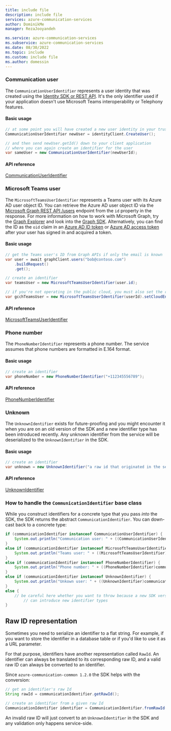 ```yaml
---
title: include file
description: include file
services: azure-communication-services
author: DominikMe
manager: RezaJooyandeh

ms.service: azure-communication-services
ms.subservice: azure-communication-services
ms.date: 08/30/2022
ms.topic: include
ms.custom: include file
ms.author: domessin
---
```


### Communication user

The `CommunicationUserIdentifier` represents a user identity that was created using the [Identity SDK or REST API](../../../quickstarts/access-tokens.md). It's the only identifier used if your application doesn't use Microsoft Teams interoperability or Telephony features.


#### Basic usage

```java
// at some point you will have created a new user identity in your trusted service
CommunicationUserIdentifier newUser = identityClient.CreateUser();

// and then send newUser.getId() down to your client application
// where you can again create an identifier for the user
var sameUser = new CommunicationUserIdentifier(newUserId);
```

#### API reference

[CommunicationUserIdentifier](/java/api/com.azure.communication.common.communicationuseridentifier)

### Microsoft Teams user

The `MicrosoftTeamsUserIdentifier` represents a Teams user with its Azure AD user object ID. You can retrieve the Azure AD user object ID via the [Microsoft Graph REST API /users](/graph/api/user-get) endpoint from the `id` property in the response. For more information on how to work with Microsoft Graph, try the [Graph Explorer](https://developer.microsoft.com/en-us/graph/graph-explorer?request=users%2F%7Buser-mail%7D&method=GET&version=v1.0&GraphUrl=https://graph.microsoft.com) and look into the [Graph SDK](/graph/sdks/sdks-overview). Alternatively, you can find the ID as the `oid` claim in an [Azure AD ID token](/azure/active-directory/develop/id-tokens#payload-claims) or [Azure AD access token](/azure/active-directory/develop/access-tokens#payload-claims) after your user has signed in and acquired a token.

#### Basic usage

```java
// get the Teams user's ID from Graph APIs if only the email is known
var user = await graphClient.users("bob@contoso.com")
    .buildRequest()
    .get();

// create an identifier
var teamsUser = new MicrosoftTeamsUserIdentifier(user.id);

// if you're not operating in the public cloud, you must also set the right Cloud type.
var gcchTeamsUser = new MicrosoftTeamsUserIdentifier(userId).setCloudEnvironment(CommunicationCloudEnvironment.GCCH);
```

#### API reference

[MicrosoftTeamsUserIdentifier](/java/api/com.azure.communication.common.microsoftteamsuseridentifier)

### Phone number

The `PhoneNumberIdentifier` represents a phone number. The service assumes that phone numbers are formatted in E.164 format.

#### Basic usage

```java
// create an identifier
var phoneNumber = new PhoneNumberIdentifier("+112345556789");
```

#### API reference

[PhoneNumberIdentifier](/java/api/com.azure.communication.common.phonenumberidentifier)

### Unknown

The `UnknownIdentifier` exists for future-proofing and you might encounter it when you are on an old version of the SDK and a new identifier type has been introduced recently. Any unknown identifier from the service will be deserialized to the `UnknownIdentifier` in the SDK.

#### Basic usage

```java
// create an identifier
var unknown = new UnknownIdentifier("a raw id that originated in the service");
```

#### API reference

[UnknownIdentifier](/java/api/com.azure.communication.common.unknownidentifier)

### How to handle the `CommunicationIdentifier` base class

While you construct identifiers for a concrete type that you pass *into* the SDK, the SDK returns the abstract `CommunicationIdentifier`. You can down-cast back to a concrete type:

```java
if (communicationIdentifier instanceof CommunicationUserIdentifier) {
    System.out.println("Communication user: " + ((CommunicationUserIdentifier)communicationIdentifier).getId());
}
else if (communicationIdentifier instanceof MicrosoftTeamsUserIdentifier) {
    System.out.println("Teams user: " + ((MicrosoftTeamsUserIdentifier)communicationIdentifier).getUserId());
}
else if (communicationIdentifier instanceof PhoneNumberIdentifier) {
    System.out.println("Phone number: " + ((PhoneNumberIdentifier)communicationIdentifier).getPhoneNumber());
}
else if (communicationIdentifier instanceof UnknownIdentifier) {
    System.out.println("Unkown user: " + ((UnknownIdentifier)communicationIdentifier).getId());
}
else {
    // be careful here whether you want to throw because a new SDK version
        // can introduce new identifier types
}
```

## Raw ID representation

Sometimes you need to serialize an identifier to a flat string. For example, if you want to store the identifier in a database table or if you'd like to use it as a URL parameter.

For that purpose, identifiers have another representation called `RawId`. An identifier can always be translated to its corresponding raw ID, and a valid raw ID can always be converted to an identifier.

Since `azure-communication-common 1.2.0` the SDK helps with the conversion:

```java
// get an identifier's raw Id
String rawId = communicationIdentifier.getRawId();

// create an identifier from a given raw Id
CommunicationIdentifier identifier = CommunicationIdentifier.fromRawId(rawId);
```

An invalid raw ID will just convert to an `UnknownIdentifier` in the SDK and any validation only happens service-side.
